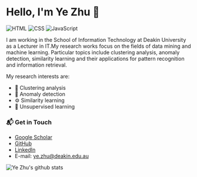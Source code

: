 # Hello, I'm Ye Zhu 👋

![HTML](https://img.shields.io/badge/Matlab-Expert-orange)
![CSS](https://img.shields.io/badge/Python-Expert-blue)
![JavaScript](https://img.shields.io/badge/R-Expert-yellow) 

I am working in the School of Information Technology at Deakin University as a Lecturer in IT.My research works focus on the fields of data mining and machine learning. Particular topics include clustering analysis, anomaly detection, similarity learning and their applications for pattern recognition and information retrieval. 

My research interests are:
- 🔭 Clustering analysis
- 🌱 Anomaly detection
- ⚙️ Similarity learning
- 👯 Unsupervised learning

### 📬 Get in Touch

- [Google Scholar](https://scholar.google.com/citations?user=QxRHA48AAAAJ&hl)
- [GitHub](https://github.com/zhuye88) 
- [LinkedIn](https://www.linkedin.com/in/yalezhu/)
- E-mail: ye.zhu@deakin.edu.au

![Ye Zhu's github stats](https://github-readme-stats.vercel.app/api?username=zhuye88&show_icons=true&hide_border=true)
